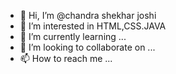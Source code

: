 - 👋 Hi, I’m @chandra shekhar joshi    
- 👀 I’m interested in  HTML,CSS.JAVA
- 🌱 I’m currently learning ...
- 💞️ I’m looking to collaborate on ...
- 📫 How to reach me ...

<!---
chandra076/chandra076 is a ✨ special ✨ repository because its `README.md` (this file) appears on your GitHub profile.
You can click the Preview link to take a look at your changes.
--->
